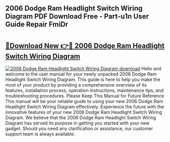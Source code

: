 ## 2006 Dodge Ram Headlight Switch Wiring Diagram PDF Download Free - Part-u1n User Guide Repair FmiDr

# <h2><a href="http://dfu9ehz.blite.top/?on=2006+Dodge+Ram+Headlight+Switch+Wiring+Diagram">🔗Download New 👉🔴 2006 Dodge Ram Headlight Switch Wiring Diagram</a></h2>

[![2006 Dodge Ram Headlight Switch Wiring Diagram download](https://i.imgur.com/lujVjoI.png)](http://dfu9ehz.blite.top/?on=2006+Dodge+Ram+Headlight+Switch+Wiring+Diagram)
Hello and welcome to the user manual for your newly unpacked 2006 Dodge Ram Headlight Switch Wiring Diagram. This guide is here to help you make the most of your product by providing a comprehensive overview of its features, installation process, operation instructions, maintenance tips, and troubleshooting procedures. Please Keep This Manual for Future Reference This manual will be your reliable guide to using your new 2006 Dodge Ram Headlight Switch Wiring Diagram effectively. Experience the future with the innovative features of your new 2006 Dodge Ram Headlight Switch Wiring Diagram. We believe that the 2006 Dodge Ram Headlight Switch Wiring Diagram has served its purpose in getting you started with your new gadget. Should you need any clarification or assistance, our customer support team is always available.
